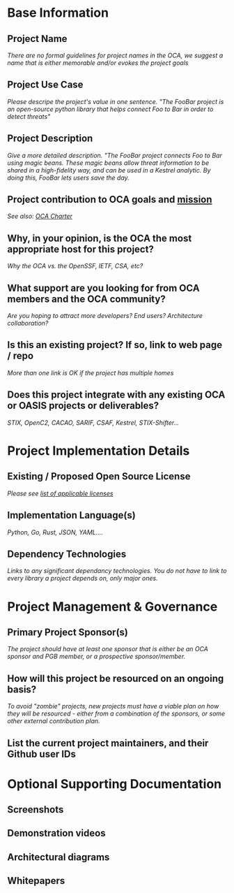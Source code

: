 # Base Information

## Project Name
_There are no formal guidelines for project names in the OCA, we suggest a name that is either memorable and/or evokes the project goals_

## Project Use Case 
_Please descripe the project's value in one sentence. "The FooBar project is an open-source python library that helps connect Foo to Bar in order to detect threats"_

## Project Description 
_Give a more detailed description. "The FooBar project connects Foo to Bar using magic beans. These magic beans allow threat information to be shared in a high-fidelity way, and can be used in a Kestrel analytic. By doing this, FooBar lets users save the day._

## Project contribution to OCA goals and [mission](https://opencybersecurityalliance.org/about/)
_See also: [OCA Charter](https://github.com/opencybersecurityalliance/oasis-open-project/blob/main/CHARTER.md)_

## Why, in your opinion, is the OCA the most appropriate host for this project?
_Why the OCA vs. the OpenSSF, IETF, CSA, etc?_

## What support are you looking for from OCA members and the OCA community?
_Are you hoping to attract more developers? End users? Architecture collaboration?_

## Is this an existing project? If so, link to web page / repo
_More than one link is OK if the project has multiple homes_

## Does this project integrate with any existing OCA or OASIS projects or deliverables?
_STIX, OpenC2, CACAO, SARIF, CSAF, Kestrel, STIX-Shifter..._

# Project Implementation Details

## Existing / Proposed Open Source License 
_Please see [list of applicable licenses](https://www.oasis-open.org/policies-guidelines/open-projects-process/#repository-specification-licenses)_

## Implementation Language(s)

_Python, Go, Rust, JSON, YAML...._

## Dependency Technologies

_Links to any significant dependancy technologies. You *do not* have to link to every library a project depends on, only major ones._

# Project Management & Governance

## Primary Project Sponsor(s)

_The project should have at least one sponsor that is either be an OCA sponsor and PGB member, or a prospective sponsor/member._

## How will this project be resourced on an ongoing basis?

_To avoid "zombie" projects, new projects must have a viable plan on how they will be resourced - either from a combination of the sponsors, or some other external contribution plan._

## List the current project maintainers, and their Github user IDs

# Optional Supporting Documentation
## Screenshots

## Demonstration videos

## Architectural diagrams

## Whitepapers

